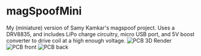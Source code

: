 # magSpoofMini
My (miniature) version of Samy Kamkar's magspoof project.
Uses a DRV8835, and includes LiPo charge circuitry, micro USB port, and 5V boost converter to drive coil at a high enough voltage.
![PCB 3D Render](https://github.com/willemcvu/magSpoofMini/raw/master/render.PNG "PCB Render")
![PCB front](https://github.com/willemcvu/magSpoofMini/raw/master/front-render.PNG "PCB front")
![PCB back](https://github.com/willemcvu/magSpoofMini/raw/master/back-render.PNG "PCB back")
